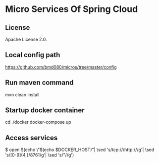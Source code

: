 # Micro Services Of Spring Cloud

## License
Apache License 2.0.

## Local config path
https://github.com/bmd080/micros/tree/master/config

## Run maven command
mvn clean install

## Startup docker container
cd ./docker
docker-compose up

## Access services
$ open $(echo \"$(echo $DOCKER_HOST)\"|
  \sed 's/tcp:\/\//http:\/\//g'|
  \sed 's/[0-9]\{4,\}/8761/g'|
  \sed 's/\"//g')
